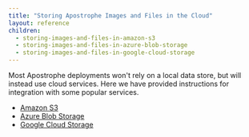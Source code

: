 ```yaml
---
title: "Storing Apostrophe Images and Files in the Cloud"
layout: reference
children:
  - storing-images-and-files-in-amazon-s3
  - storing-images-and-files-in-azure-blob-storage
  - storing-images-and-files-in-google-cloud-storage
---
```


Most Apostrophe deployments won't rely on a local data store, but will instead use cloud services. Here we have provided instructions for integration with some popular services.

* [Amazon S3](/tutorials/devops/cloud/storing-images-and-files-in-amazon-s3.md)
* [Azure Blob Storage](/tutorials/devops/cloud/storing-images-and-files-in-azure-blob-storage.md)
* [Google Cloud Storage](/tutorials/devops/cloud/storing-images-and-files-in-google-cloud-storage.md)